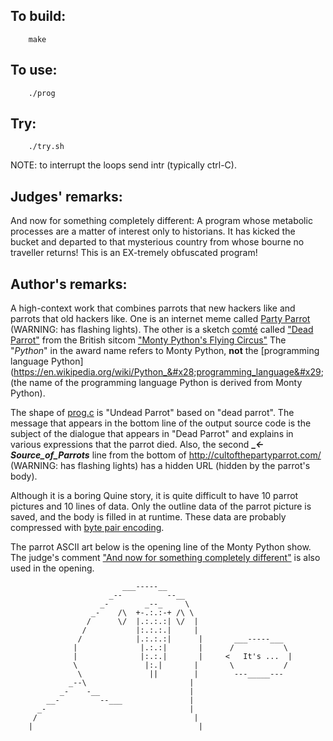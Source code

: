 ## To build:

``` <!---sh-->
    make
```


## To use:

``` <!---sh-->
    ./prog
```


## Try:

``` <!---sh-->
    ./try.sh
```

NOTE: to interrupt the loops send intr (typically ctrl-C).


## Judges' remarks:

And now for something completely different: A program whose metabolic
processes are a matter of interest only to historians. It has kicked the bucket
and departed to that mysterious country from whose bourne no traveller returns!
This is an EX-tremely obfuscated program!


## Author's remarks:

A high-context work that combines parrots that new hackers like and parrots that
old hackers like. One is an internet meme called [Party
Parrot](https://cultofthepartyparrot.com) (WARNING: has flashing lights). The other is a
sketch [comté](https://en.wikipedia.org/wiki/Comté_cheese) called ["Dead
Parrot"](https://en.wikipedia.org/wiki/Dead_Parrot_sketch) from the British
sitcom ["Monty Python's Flying Circus"](https://en.wikipedia.org/wiki/Monty_Python%27s_Flying_Circus)
The "_Python_" in the award name refers to Monty Python, **not** the
[programming language Python](https://en.wikipedia.org/wiki/Python_&#x28;programming_language&#x29;
(the name of the programming language Python is derived from Monty Python).

The shape of [prog.c](%%REPO_URL%%/2018/endoh2/prog.c) is "Undead Parrot" based on "dead parrot". The
message that appears in the bottom line of the output source code is the subject
of the dialogue that appears in "Dead Parrot" and explains in various
expressions that the parrot died. Also, the second **__<-_Source_of_Parrots__**
line from the bottom of <http://cultofthepartyparrot.com/> (WARNING: has
flashing lights) has a hidden URL (hidden by the parrot's body).

Although it is a boring Quine story, it is quite difficult to have 10 parrot
pictures and 10 lines of data. Only the outline data of the parrot picture is
saved, and the body is filled in at runtime. These data are probably compressed
with [byte pair encoding](https://en.wikipedia.org/wiki/Byte_pair_encoding).

The parrot ASCII art below is the opening line of the Monty Python show. The
judge's comment ["And now for something completely
different"](https://en.wikipedia.org/wiki/And_Now_for_Something_Completely_Different)
is also used in the opening.

```
                         ___-----__
                      _--          --__
                    _-        _--_     \
                  _-    /\  +-.:.:-+ /\ \
                 /      \/  |.:.:.:| \/  |
                /           |:.:.:.|     |
               /            |.:.:.:|      |       ___-----___
              |              |.:.:|       |      /           \
              |              |:.:.|       |     <   It's ...  |
              \               |:.|       |       \           /
               \               ||        |        ---_____---
             _--\                       |
           _-    -__                    |
        __-         --___               |
      _-                                |
     /                                   |
    |                                     |
```

<!--

    Copyright © 1984-2024 by Landon Curt Noll. All Rights Reserved.

    You are free to share and adapt this file under the terms of this license:

        Creative Commons Attribution-ShareAlike 4.0 International (CC BY-SA 4.0)

    For more information, see:

        https://creativecommons.org/licenses/by-sa/4.0/

-->
